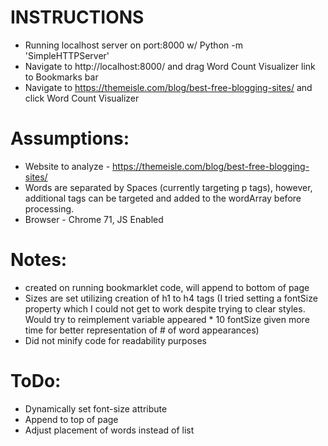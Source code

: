 # INSTRUCTIONS
* Running localhost server on port:8000 w/ Python -m 'SimpleHTTPServer'
* Navigate to http://localhost:8000/ and drag Word Count Visualizer link to Bookmarks bar
* Navigate to https://themeisle.com/blog/best-free-blogging-sites/ and click Word Count Visualizer

# Assumptions:
* Website to analyze - https://themeisle.com/blog/best-free-blogging-sites/
* Words are separated by Spaces (currently targeting p tags), however, additional tags can be targeted and added to the wordArray before processing.
* Browser - Chrome 71, JS Enabled

# Notes:
* <div id="sitePenResultsDiv"> created on running bookmarklet code, will append to bottom of page
* Sizes are set utilizing creation of h1 to h4 tags (I tried setting a fontSize property which I could not get to work despite trying to clear styles. Would try to reimplement variable appeared * 10 fontSize given more time for better representation of # of word appearances)
* Did not minify code for readability purposes

# ToDo: 
* Dynamically set font-size attribute
* Append to top of page
* Adjust placement of words instead of list
